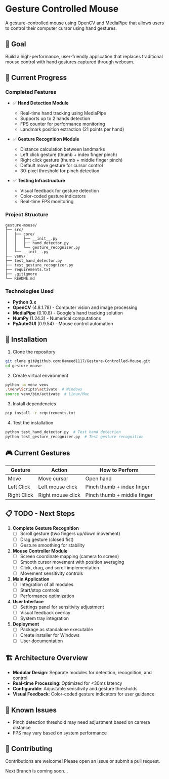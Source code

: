 # Gesture Controlled Mouse

A gesture-controlled mouse using OpenCV and MediaPipe that allows users to control their computer cursor using hand gestures.

## 🎯 Goal
Build a high-performance, user-friendly application that replaces traditional mouse control with hand gestures captured through webcam.

## 🚀 Current Progress 

### Completed Features
- ✅ **Hand Detection Module** 
  - Real-time hand tracking using MediaPipe
  - Supports up to 2 hands detection
  - FPS counter for performance monitoring
  - Landmark position extraction (21 points per hand)
  
- ✅ **Gesture Recognition Module** 
  - Distance calculation between landmarks
  - Left click gesture (thumb + index finger pinch)
  - Right click gesture (thumb + middle finger pinch)
  - Default move gesture for cursor control
  - 30-pixel threshold for pinch detection
  
- ✅ **Testing Infrastructure**
  - Visual feedback for gesture detection
  - Color-coded gesture indicators
  - Real-time FPS monitoring

### Project Structure
```
gesture-mouse/
├── src/
│   ├── core/
│   │   ├── __init__.py
│   │   ├── hand_detector.py
│   │   └── gesture_recognizer.py
│   └── __init__.py
├── venv/
├── test_hand_detector.py
├── test_gesture_recognizer.py
├── requirements.txt
├── .gitignore
└── README.md
```

### Technologies Used
- **Python 3.x**
- **OpenCV** (4.8.1.78) - Computer vision and image processing
- **MediaPipe** (0.10.8) - Google's hand tracking solution
- **NumPy** (1.24.3) - Numerical computations
- **PyAutoGUI** (0.9.54) - Mouse control automation

## 🔧 Installation

1. Clone the repository
```bash
git clone git@github.com:Hameed1117/Gesture-Controlled-Mouse.git
cd gesture-mouse
```

2. Create virtual environment
```bash
python -m venv venv
.\venv\Scripts\activate  # Windows
source venv/bin/activate  # Linux/Mac
```

3. Install dependencies
```bash
pip install -r requirements.txt
```

4. Test the installation
```bash
python test_hand_detector.py  # Test hand detection
python test_gesture_recognizer.py  # Test gesture recognition
```

## 🎮 Current Gestures
| Gesture | Action | How to Perform |
|---------|--------|----------------|
| Move | Move cursor | Open hand |
| Left Click | Left mouse click | Pinch thumb + index finger |
| Right Click | Right mouse click | Pinch thumb + middle finger |

## 📋 TODO - Next Steps

1. **Complete Gesture Recognition** 
   - [ ] Scroll gesture (two fingers up/down movement)
   - [ ] Drag gesture (closed fist)
   - [ ] Gesture smoothing for stability

2. **Mouse Controller Module** 
   - [ ] Screen coordinate mapping (camera to screen)
   - [ ] Smooth cursor movement with position averaging
   - [ ] Click, drag, and scroll implementation
   - [ ] Movement sensitivity controls

3. **Main Application** 
   - [ ] Integration of all modules
   - [ ] Start/stop controls
   - [ ] Performance optimization

4. **User Interface**
   - [ ] Settings panel for sensitivity adjustment
   - [ ] Visual feedback overlay
   - [ ] System tray integration

5. **Deployment**
   - [ ] Package as standalone executable
   - [ ] Create installer for Windows
   - [ ] User documentation

## 🏗️ Architecture Overview
- **Modular Design**: Separate modules for detection, recognition, and control
- **Real-time Processing**: Optimized for <30ms latency
- **Configurable**: Adjustable sensitivity and gesture thresholds
- **Visual Feedback**: Color-coded gesture indicators for user guidance

## 🐛 Known Issues
- Pinch detection threshold may need adjustment based on camera distance
- FPS may vary based on system performance

## 🤝 Contributing
Contributions are welcome! Please open an issue or submit a pull request.

Next Branch is coming soon...
   